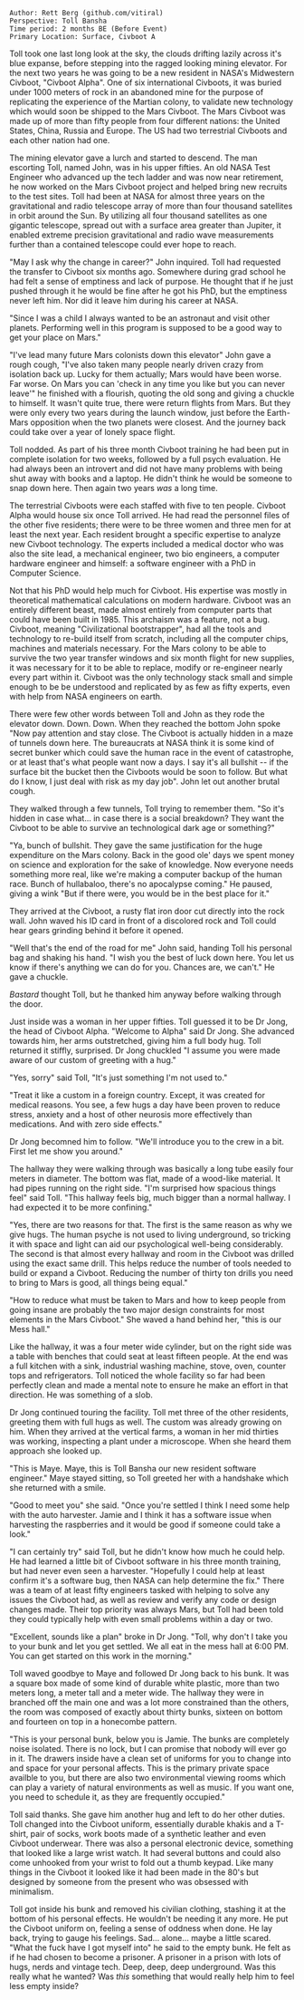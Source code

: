 ```
Author: Rett Berg (github.com/vitiral)
Perspective: Toll Bansha
Time period: 2 months BE (Before Event)
Primary Location: Surface, Civboot A
```

Toll took one last long look at the sky, the clouds drifting lazily across it's
blue expanse, before stepping into the ragged looking mining elevator. For the
next two years he was going to be a new resident in NASA's Midwestern Civboot,
"Civboot Alpha". One of six international Civboots, it was buried under 1000
meters of rock in an abandoned mine for the purpose of replicating the
experience of the Martian colony, to validate new technology which would soon be
shipped to the Mars Civboot. The Mars Civboot was made up of more than fifty
people from four different nations: the United States, China, Russia and Europe.
The US had two terrestrial Civboots and each other nation had one.

The mining elevator gave a lurch and started to descend. The man escorting
Toll, named John, was in his upper fifties. An old NASA Test Engineer who
advanced up the tech ladder and was now near retirement, he now worked on the
Mars Civboot project and helped bring new recruits to the test sites. Toll
had been at NASA for almost three years on the gravitational and radio telescope
array of more than four thousand satellites in orbit around the Sun. By
utilizing all four thousand satellites as one gigantic telescope, spread out
with a surface area greater than Jupiter, it enabled extreme precision
gravitational and radio wave measurements further than a contained telescope
could ever hope to reach.

"May I ask why the change in career?" John inquired. Toll had requested the
transfer to Civboot six months ago. Somewhere during grad school he had felt a
sense of emptiness and lack of purpose. He thought that if he just pushed
through it he would be fine after he got his PhD, but the emptiness never left
him. Nor did it leave him during his career at NASA.

"Since I was a child I always wanted to be an astronaut and visit other
planets. Performing well in this program is supposed to be a good way to get
your place on Mars."

"I've lead many future Mars colonists down this elevator" John gave a rough
cough, "I've also taken many people nearly driven crazy from isolation back up.
Lucky for them actually; Mars would have been worse. Far worse. On Mars you can
'check in any time you like but you can never leave'" he finished with a
flourish, quoting the old song and giving a chuckle to himself. It wasn't quite
true, there were return flights from Mars. But they were only every two years
during the launch window, just before the Earth-Mars opposition when the two
planets were closest. And the journey back could take over a year of lonely
space flight.

Toll nodded. As part of his three month Civboot training he had been put in
complete isolation for two weeks, followed by a full psych evaluation. He had
always been an introvert and did not have many problems with being shut away
with books and a laptop. He didn't think he would be someone to snap down here.
Then again two years _was_ a long time.

The terrestrial Civboots were each staffed with five to ten people. Civboot
Alpha would house six once Toll arrived. He had read the personnel files of the
other five residents; there were to be three women and three men for at least
the next year. Each resident brought a specific expertise to analyze new
Civboot technology. The experts included a medical doctor who was also the site
lead, a mechanical engineer, two bio engineers, a computer hardware engineer
and himself: a software engineer with a PhD in Computer Science.

Not that his PhD would help much for Civboot. His expertise was mostly in
theoretical mathematical calculations on modern hardware. Civboot was an
entirely different beast, made almost entirely from computer parts that could
have been built in 1985. This archaism was a feature, not a bug. Civboot,
meaning "Civilizational bootstrapper", had all the tools and technology to
re-build itself from scratch, including all the computer chips, machines and
materials necessary. For the Mars colony to be able to survive the two year
transfer windows and six month flight for new supplies, it was necessary for it
to be able to replace, modify or re-engineer nearly every part within it.
Civboot was the only technology stack small and simple enough to be be
understood and replicated by as few as fifty experts, even with help from NASA
engineers on earth.

There were few other words between Toll and John as they rode the elevator down.
Down. Down. When they reached the bottom John spoke "Now pay attention and stay
close. The Civboot is actually hidden in a maze of tunnels down here. The
bureaucrats at NASA think it is some kind of secret bunker which could save the
human race in the event of catastrophe, or at least that's what people want now
a days. I say it's all bullshit -- if the surface bit the bucket then the
Civboots would be soon to follow. But what do I know, I just deal with risk
as my day job". John let out another brutal cough.

They walked through a few tunnels, Toll trying to remember them. "So it's
hidden in case what... in case there is a social breakdown? They want the
Civboot to be able to survive an technological dark age or something?"

"Ya, bunch of bullshit. They gave the same justification for the huge
expenditure on the Mars colony. Back in the good ole' days we spent money on
science and exploration for the sake of knowledge. Now everyone needs something
more real, like we're making a computer backup of the human race. Bunch of
hullabaloo, there's no apocalypse coming." He paused, giving a wink "But if
there were, you would be in the best place for it."

They arrived at the Civboot, a rusty flat iron door cut directly into the rock
wall. John waved his ID card in front of a discolored rock and Toll could hear
gears grinding behind it before it opened.

"Well that's the end of the road for me" John said, handing Toll his personal
bag and shaking his hand. "I wish you the best of luck down here. You let us
know if there's anything we can do for you. Chances are, we can't." He gave a
chuckle.

*Bastard* thought Toll, but he thanked him anyway before walking through the door.

Just inside was a woman in her upper fifties. Toll guessed it to be Dr Jong,
the head of Civboot Alpha. "Welcome to Alpha" said Dr Jong. She advanced towards
him, her arms outstretched, giving him a full body hug. Toll returned it
stiffly, surprised. Dr Jong chuckled "I assume you were made aware of our custom
of greeting with a hug."

"Yes, sorry" said Toll, "It's just something I'm not used to."

"Treat it like a custom in a foreign country. Except, it  was created for
medical reasons. You see, a few hugs a day have been proven to reduce stress,
anxiety and a host of other neurosis more effectively than medications. And with
zero side effects."

Dr Jong becomned him to follow. "We'll introduce you to the crew in a bit.
First let me show you around."

The hallway they were walking through was basically a long tube easily four
meters in diameter. The bottom was flat, made of a wood-like material. It had
pipes running on the right side. "I'm surprised how spacious things feel" said
Toll. "This hallway feels big, much bigger than a normal hallway. I had expected
it to be more confining."

"Yes, there are two reasons for that. The first is the same reason as why we
give hugs.  The human psyche is not used to living underground, so tricking it
with space and light can aid our psychological well-being considerably. The
second is that almost every hallway and room in the Civboot was drilled using
the exact same drill. This helps reduce the number of tools needed to build or
expand a Civboot. Reducing the number of thirty ton drills you need to bring to
Mars is good, all things being equal."

"How to reduce what must be taken to Mars and how to keep people from going
insane are probably the two major design constraints for most elements in the
Mars Civboot." She waved a hand behind her, "this is our Mess hall."

Like the hallway, it was a four meter wide cylinder, but on the right side was a
table with benches that could seat at least fifteen people. At the end was a
full kitchen with a sink, industrial washing machine, stove, oven, counter tops and
refrigerators. Toll noticed the whole facility so far had been perfectly clean
and made a mental note to ensure he make an effort in that direction. He was
something of a slob.

Dr Jong continued touring the facility. Toll met three of the other residents,
greeting them with full hugs as well. The custom was already growing on him.
When they arrived at the vertical farms, a woman in her mid thirties was
working, inspecting a plant under a microscope. When she heard them approach
she looked up.

"This is Maye. Maye, this is Toll Bansha our new resident software engineer."
Maye stayed sitting, so Toll greeted her with a handshake which she returned
with a smile.

"Good to meet you" she said. "Once you're settled I think I need some help with
the auto harvester. Jamie and I think it has a software issue when harvesting
the raspberries and it would be good if someone could take a look."

"I can certainly try" said Toll, but he didn't know how much he could help. He
had learned a little bit of Civboot software in his three month training, but
had never even seen a harvester. "Hopefully I could help at least confirm it's a
software bug, then NASA can help determine the fix." There was a team of at
least fifty engineers tasked with helping to solve any issues the Civboot had,
as well as review and verify any code or design changes made. Their top
priority was always Mars, but Toll had been told they could typically help
with even small problems within a day or two.

"Excellent, sounds like a plan" broke in Dr Jong. "Toll, why don't I take you
to your bunk and let you get settled. We all eat in the mess hall at 6:00 PM.
You can get started on this work in the morning."

Toll waved goodbye to Maye and followed Dr Jong back to his bunk. It was a
square box made of some kind of durable white plastic, more than two meters
long, a meter tall and a meter wide. The hallway they were in branched off the
main one and was a lot more constrained than the others, the room was composed
of exactly about thirty bunks, sixteen on bottom and fourteen on top in a
honecombe pattern.

"This is your personal bunk, below you is Jamie. The bunks are completely noise
isolated. There is no lock, but I can promise that nobody will ever go in it.
The drawers inside have a clean set of uniforms for you to change into and space
for your personal affects. This is the primary private space availble to you,
but there are also two environmental viewing rooms which can play a variety of
natural environments as well as music. If you want one, you need to schedule it,
as they are frequently occupied."

Toll said thanks. She gave him another hug and left to do her other duties. Toll
changed into the Civboot uniform, essentially durable khakis and a T-shirt, pair
of socks, work boots made of a synthetic leather and even Civboot underwear.
There was also a personal electronic device, something that looked like a large
wrist watch. It had several buttons and could also come unhooked from your wrist
to fold out a thumb keypad. Like many things in the Civboot it looked like it
had been made in the 80's but designed by someone from the present who was
obsessed with minimalism.

Toll got inside his bunk and removed his civilian clothing, stashing it at the
bottom of his personal effects. He wouldn't be needing it any more. He put the
Civboot uniform on, feeling a sense of oddness when done. He lay back, trying
to gauge his feelings. Sad... alone... maybe a little scared. "What the fuck
have I got myself into" he said to the empty bunk. He felt as if he had chosen
to become a prisoner. A prisoner in a prison with lots of hugs, nerds and
vintage tech. Deep, deep, deep underground. Was this really what he wanted? Was
_this_ something that would really help him to feel less empty inside?

